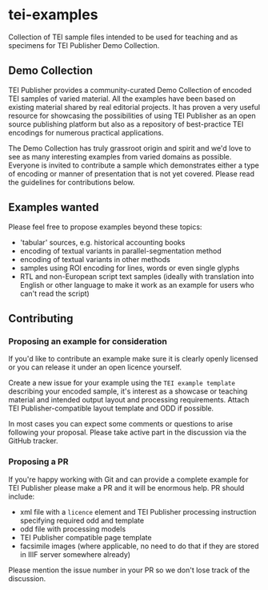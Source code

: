 # tei-examples

Collection of TEI sample files intended to be used for teaching and as specimens for TEI Publisher Demo Collection.

## Demo Collection

TEI Publisher provides a community-curated Demo Collection of encoded TEI samples of varied material. All the examples have been based on existing material shared by real editorial projects. It has proven a very useful resource for showcasing the possibilities of using TEI Publisher as an open source publishing platform but also as a repository of best-practice TEI encodings for numerous practical applications.

The Demo Collection has truly grassroot origin and spirit and we'd love to see as many interesting examples from varied domains as possible. Everyone is invited to contribute a sample which demonstrates either a type of encoding or manner of presentation that is not yet covered. Please read the guidelines for contributions below.

## Examples wanted

Please feel free to propose examples beyond these topics:

* 'tabular' sources, e.g. historical accounting books
* encoding of textual variants in parallel-segmentation method
* encoding of textual variants in other methods
* samples using ROI encoding for lines, words or even single glyphs
* RTL and non-European script text samples (ideally with translation into English or other language to make it work as an example for users who can't read the script)

## Contributing

### Proposing an example for consideration

If you'd like to contribute an example make sure it is clearly openly licensed or you can release it under an open licence yourself.

Create a new issue for your example using the `TEI example template` describing your encoded sample, it's interest as a 
showcase or teaching material and intended output layout and processing requirements. Attach TEI Publisher-compatible layout template and ODD if possible.

In most cases you can expect some comments or questions to arise following your proposal. Please take active part in the discussion via the GitHub tracker.

### Proposing a PR

If you're happy working with Git and can provide a complete example for TEI Publisher please make a PR and it will be enormous help. PR should include:

* xml file with a `licence` element and TEI Publisher processing instruction specifying required odd and template
* odd file with processing models
* TEI Publisher compatible page template
* facsimile images (where applicable, no need to do that if they are stored in IIIF server somewhere already)

Please mention the issue number in your PR so we don't lose track of the discussion.

